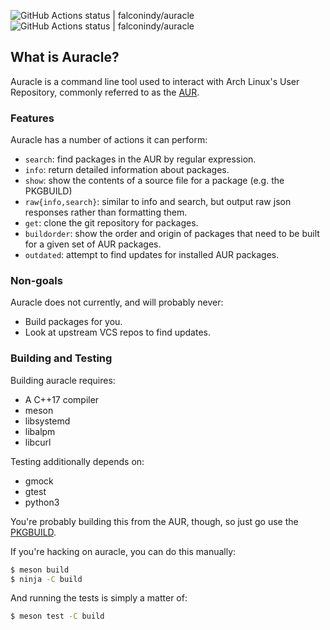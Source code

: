 ![GitHub Actions status | falconindy/auracle](https://github.com/falconindy/auracle/workflows/Arch%20Linux%20Build/badge.svg)
![GitHub Actions status | falconindy/auracle](https://github.com/falconindy/auracle/workflows/Arch%20Linux%20Build%20(ASAN)/badge.svg)

## What is Auracle?

Auracle is a command line tool used to interact with Arch Linux's User
Repository, commonly referred to as the [AUR](https://aur.archlinux.org).

### Features

Auracle has a number of actions it can perform:

* `search`: find packages in the AUR by regular expression.
* `info`: return detailed information about packages.
* `show`: show the contents of a source file for a package (e.g. the PKGBUILD)
* `raw{info,search}`: similar to info and search, but output raw json responses
  rather than formatting them.
* `get`: clone the git repository for packages.
* `buildorder`: show the order and origin of packages that need to be built for
  a given set of AUR packages.
* `outdated`: attempt to find updates for installed AUR packages.

### Non-goals

Auracle does not currently, and will probably never:

* Build packages for you.
* Look at upstream VCS repos to find updates.

### Building and Testing

Building auracle requires:

* A C++17 compiler
* meson
* libsystemd
* libalpm
* libcurl

Testing additionally depends on:

* gmock
* gtest
* python3

You're probably building this from the AUR, though, so just go use the
[PKGBUILD](https://aur.archlinux.org/packages/auracle-git).

If you're hacking on auracle, you can do this manually:

```sh
$ meson build
$ ninja -C build
```

And running the tests is simply a matter of:

```sh
$ meson test -C build
```

